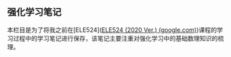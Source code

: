 ## 强化学习笔记

本栏目是为了将我之前在[ELE524]([ELE524 (2020 Ver.) (google.com)](https://sites.google.com/view/cjin/teaching/ele524-2020-ver))课程的学习过程中的学习笔记进行保存，该笔记主要注重对强化学习中的基础数理知识的梳理。

<style>
.pdfobject-container { height: 500px; border: 1px solid #ccc; }
</style>
<div id="my-pdf"></div>
<script src="https://unpkg.com/pdfobject"></script>
<script>PDFObject.embed("./images/RLNote.pdf", "#my-pdf");</script>

